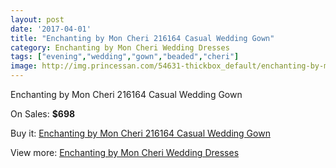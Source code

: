 ```yaml
---
layout: post
date: '2017-04-01'
title: "Enchanting by Mon Cheri 216164 Casual Wedding Gown"
category: Enchanting by Mon Cheri Wedding Dresses
tags: ["evening","wedding","gown","beaded","cheri"]
image: http://img.princessan.com/54631-thickbox_default/enchanting-by-mon-cheri-216164-casual-wedding-gown.jpg
---
```

Enchanting by Mon Cheri 216164 Casual Wedding Gown

On Sales: **$698**
<a href="https://www.princessan.com/en/24581-enchanting-by-mon-cheri-216164-casual-wedding-gown.html"><amp-img layout="responsive" width="600" height="600" src="//img.princessan.com/54631-thickbox_default/enchanting-by-mon-cheri-216164-casual-wedding-gown.jpg" alt="Enchanting by Mon Cheri 216164 Casual Wedding Gown 0" /></a>
<a href="https://www.princessan.com/en/24581-enchanting-by-mon-cheri-216164-casual-wedding-gown.html"><amp-img layout="responsive" width="600" height="600" src="//img.princessan.com/54632-thickbox_default/enchanting-by-mon-cheri-216164-casual-wedding-gown.jpg" alt="Enchanting by Mon Cheri 216164 Casual Wedding Gown 1" /></a>

Buy it: [Enchanting by Mon Cheri 216164 Casual Wedding Gown](https://www.princessan.com/en/24581-enchanting-by-mon-cheri-216164-casual-wedding-gown.html "Enchanting by Mon Cheri 216164 Casual Wedding Gown")

View more: [Enchanting by Mon Cheri Wedding Dresses](https://www.princessan.com/en/130- "Enchanting by Mon Cheri Wedding Dresses")